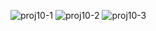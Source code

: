 
![proj10-1](https://user-images.githubusercontent.com/110339199/197341973-bedbccb8-d2c7-4683-86c0-abe751b3d2b0.png)
![proj10-2](https://user-images.githubusercontent.com/110339199/197341975-cdcd4044-dce6-4b48-8dd9-0d67508a2c5e.png)
![proj10-3](https://user-images.githubusercontent.com/110339199/197341972-d21f4cf6-414f-4a3e-aad1-6e39ccfc333d.png)
